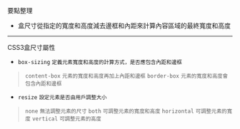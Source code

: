 要點整理
- 盒尺寸從指定的寬度和高度減去邊框和內距來計算內容區域的最終寬度和高度

---

CSS3盒尺寸屬性
- `box-sizing` <small>定義元素寬度和高度的計算方式，是否應包含內距和邊框</small>

>`content-box` <small>元素的寬度和高度再加上內距和邊框</small>
>`border-box` <small>元素的寬度和高度會包含內距和邊框</small>
- `resize` <small>設定元素是否由用戶調整大小</small>

>`none` <small>無法調整元素的尺寸</small>
>`both` <small>可調整元素的寬度和高度</small>
>`horizontal` <small>可調整元素的寬度</small>
>`vertical` <small>可調整元素的高度</small>